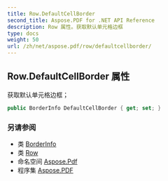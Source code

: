 ```yaml
---
title: Row.DefaultCellBorder
second_title: Aspose.PDF for .NET API Reference
description: Row 属性。获取默认单元格边框
type: docs
weight: 50
url: /zh/net/aspose.pdf/row/defaultcellborder/
---
```

## Row.DefaultCellBorder 属性

获取默认单元格边框；

```csharp
public BorderInfo DefaultCellBorder { get; set; }
```

### 另请参阅

* 类 [BorderInfo](../../borderinfo/)
* 类 [Row](../)
* 命名空间 [Aspose.Pdf](../../../aspose.pdf/)
* 程序集 [Aspose.PDF](../../../)